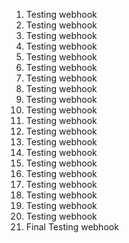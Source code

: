 1. Testing webhook
2. Testing webhook
3. Testing webhook
4. Testing webhook
5. Testing webhook
6. Testing webhook
7. Testing webhook
8. Testing webhook
9. Testing webhook
10. Testing webhook
11. Testing webhook
12. Testing webhook
13. Testing webhook
14. Testing webhook
15. Testing webhook
16. Testing webhook
17. Testing webhook
18. Testing webhook
19. Testing webhook
20. Testing webhook
21. Final Testing webhook